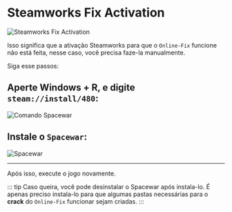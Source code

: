 # Steamworks Fix Activation

![Steamworks Fix Activation](/assets/erros/steamworks-activation.png)

Isso significa que a ativação Steamworks para que o `Online-Fix` funcione não está feita, nesse caso, você precisa faze-la manualmente.

Siga esse passos:

## Aperte Windows + R, e digite `steam://install/480`:

![Comando Spacewar](/assets/erros/comando-onlinefix.png)

## Instale o `Spacewar`:

![Spacewar](/assets/erros/spacewar.png)

___

Após isso, execute o jogo novamente.

::: tip Caso queira, você pode desinstalar o Spacewar após instala-lo. É apenas preciso instala-lo para que algumas pastas necessárias para o **crack** do `Online-Fix` funcionar sejam criadas.
:::